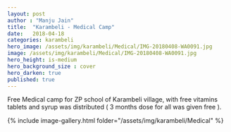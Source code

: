 ```yaml
---
layout: post
author : "Manju Jain"
title:  "Karambeli - Medical Camp"
date:   2018-04-18 
categories: karambeli
hero_image: /assets/img/karambeli/Medical/IMG-20180408-WA0091.jpg
image: /assets/img/karambeli/Medical/IMG-20180408-WA0091.jpg
hero_height: is-medium
hero_background_size : cover
hero_darken: true
published: true
---
```


Free Medical camp for ZP school of Karambeli village, with free vitamins tablets and syrup was distributed ( 3 months dose for all was given free ).

{% include image-gallery.html folder="/assets/img/karambeli/Medical" %}
